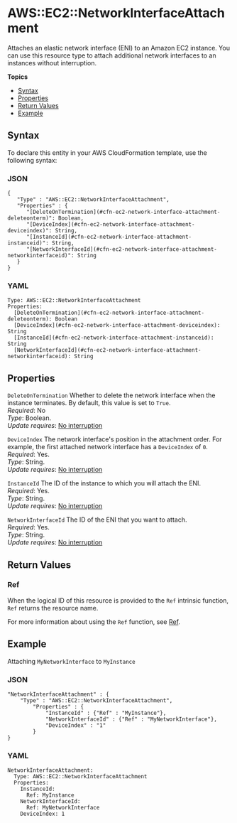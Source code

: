 # AWS::EC2::NetworkInterfaceAttachment<a name="aws-resource-ec2-network-interface-attachment"></a>

Attaches an elastic network interface \(ENI\) to an Amazon EC2 instance\. You can use this resource type to attach additional network interfaces to an instances without interruption\.

**Topics**
+ [Syntax](#aws-resource-ec2-networkinterfaceattachment-syntax)
+ [Properties](#w13ab1c21c10d111c82b9)
+ [Return Values](#w13ab1c21c10d111c82c11)
+ [Example](#w13ab1c21c10d111c82c13)

## Syntax<a name="aws-resource-ec2-networkinterfaceattachment-syntax"></a>

To declare this entity in your AWS CloudFormation template, use the following syntax:

### JSON<a name="aws-resource-ec2-networkinterfaceattachment-syntax.json"></a>

```
{
   "Type" : "AWS::EC2::NetworkInterfaceAttachment",
   "Properties" : {
      "[DeleteOnTermination](#cfn-ec2-network-interface-attachment-deleteonterm)": Boolean,
      "[DeviceIndex](#cfn-ec2-network-interface-attachment-deviceindex)": String,
      "[InstanceId](#cfn-ec2-network-interface-attachment-instanceid)": String,
      "[NetworkInterfaceId](#cfn-ec2-network-interface-attachment-networkinterfaceid)": String
   }
}
```

### YAML<a name="aws-resource-ec2-networkinterfaceattachment-syntax.yaml"></a>

```
Type: AWS::EC2::NetworkInterfaceAttachment
Properties: 
  [DeleteOnTermination](#cfn-ec2-network-interface-attachment-deleteonterm): Boolean
  [DeviceIndex](#cfn-ec2-network-interface-attachment-deviceindex): String
  [InstanceId](#cfn-ec2-network-interface-attachment-instanceid): String
  [NetworkInterfaceId](#cfn-ec2-network-interface-attachment-networkinterfaceid): String
```

## Properties<a name="w13ab1c21c10d111c82b9"></a>

`DeleteOnTermination`  <a name="cfn-ec2-network-interface-attachment-deleteonterm"></a>
Whether to delete the network interface when the instance terminates\. By default, this value is set to `True`\.  
*Required*: No  
*Type*: Boolean\.  
*Update requires*: [No interruption](using-cfn-updating-stacks-update-behaviors.md#update-no-interrupt)

`DeviceIndex`  <a name="cfn-ec2-network-interface-attachment-deviceindex"></a>
The network interface's position in the attachment order\. For example, the first attached network interface has a `DeviceIndex` of `0`\.  
*Required*: Yes\.  
*Type*: String\.  
*Update requires*: [No interruption](using-cfn-updating-stacks-update-behaviors.md#update-no-interrupt)

`InstanceId`  <a name="cfn-ec2-network-interface-attachment-instanceid"></a>
The ID of the instance to which you will attach the ENI\.  
*Required*: Yes\.  
*Type*: String\.  
*Update requires*: [No interruption](using-cfn-updating-stacks-update-behaviors.md#update-no-interrupt)

`NetworkInterfaceId`  <a name="cfn-ec2-network-interface-attachment-networkinterfaceid"></a>
The ID of the ENI that you want to attach\.  
*Required*: Yes\.  
*Type*: String\.  
*Update requires*: [No interruption](using-cfn-updating-stacks-update-behaviors.md#update-no-interrupt)

## Return Values<a name="w13ab1c21c10d111c82c11"></a>

### Ref<a name="w13ab1c21c10d111c82c11b2"></a>

When the logical ID of this resource is provided to the `Ref` intrinsic function, `Ref` returns the resource name\.

For more information about using the `Ref` function, see [Ref](intrinsic-function-reference-ref.md)\.

## Example<a name="w13ab1c21c10d111c82c13"></a>

Attaching `MyNetworkInterface` to `MyInstance`

### JSON<a name="aws-resource-ec2-networkinterfaceattachment-example-1.json"></a>

```
"NetworkInterfaceAttachment" : {
    "Type" : "AWS::EC2::NetworkInterfaceAttachment",
        "Properties" : {
            "InstanceId" : {"Ref" : "MyInstance"},
            "NetworkInterfaceId" : {"Ref" : "MyNetworkInterface"},
            "DeviceIndex" : "1" 
        }
}
```

### YAML<a name="aws-resource-ec2-networkinterfaceattachment-example-1.yaml"></a>

```
NetworkInterfaceAttachment:
  Type: AWS::EC2::NetworkInterfaceAttachment
  Properties:
    InstanceId:
      Ref: MyInstance
    NetworkInterfaceId:
      Ref: MyNetworkInterface
    DeviceIndex: 1
```